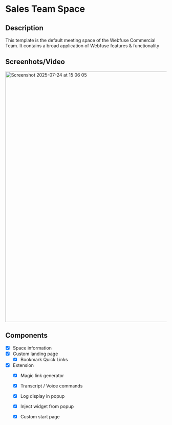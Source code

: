 # Sales Team Space

## Description

This template is the default meeting space of the Webfuse Commercial Team. It contains a broad application of Webfuse features & functionality

## Screenhots/Video

<img width="1456" height="780" alt="Screenshot 2025-07-24 at 15 06 05" src="https://github.com/user-attachments/assets/0a4a8e76-5f35-40d1-af04-c03c6afe1a9d" />

## Components

- [x] Space information
- [x] Custom landing page
    - [x] Bookmark Quick Links
- [x] Extension
    - [x] Magic link generator
    - [x] Transcript / Voice commands
    - [x] Log display in popup
    - [x] Inject widget from popup
    - [X] Custom start page

